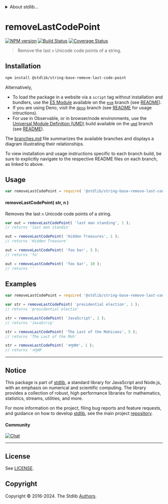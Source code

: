 <!--

@license Apache-2.0

Copyright (c) 2023 The Stdlib Authors.

Licensed under the Apache License, Version 2.0 (the "License");
you may not use this file except in compliance with the License.
You may obtain a copy of the License at

   http://www.apache.org/licenses/LICENSE-2.0

Unless required by applicable law or agreed to in writing, software
distributed under the License is distributed on an "AS IS" BASIS,
WITHOUT WARRANTIES OR CONDITIONS OF ANY KIND, either express or implied.
See the License for the specific language governing permissions and
limitations under the License.

-->


<details>
  <summary>
    About stdlib...
  </summary>
  <p>We believe in a future in which the web is a preferred environment for numerical computation. To help realize this future, we've built stdlib. stdlib is a standard library, with an emphasis on numerical and scientific computation, written in JavaScript (and C) for execution in browsers and in Node.js.</p>
  <p>The library is fully decomposable, being architected in such a way that you can swap out and mix and match APIs and functionality to cater to your exact preferences and use cases.</p>
  <p>When you use stdlib, you can be absolutely certain that you are using the most thorough, rigorous, well-written, studied, documented, tested, measured, and high-quality code out there.</p>
  <p>To join us in bringing numerical computing to the web, get started by checking us out on <a href="https://github.com/stdlib-js/stdlib">GitHub</a>, and please consider <a href="https://opencollective.com/stdlib">financially supporting stdlib</a>. We greatly appreciate your continued support!</p>
</details>

# removeLastCodePoint

[![NPM version][npm-image]][npm-url] [![Build Status][test-image]][test-url] [![Coverage Status][coverage-image]][coverage-url] <!-- [![dependencies][dependencies-image]][dependencies-url] -->

> Remove the last `n` Unicode code points of a string.

<section class="installation">

## Installation

```bash
npm install @stdlib/string-base-remove-last-code-point
```

Alternatively,

-   To load the package in a website via a `script` tag without installation and bundlers, use the [ES Module][es-module] available on the [`esm`][esm-url] branch (see [README][esm-readme]).
-   If you are using Deno, visit the [`deno`][deno-url] branch (see [README][deno-readme] for usage intructions).
-   For use in Observable, or in browser/node environments, use the [Universal Module Definition (UMD)][umd] build available on the [`umd`][umd-url] branch (see [README][umd-readme]).

The [branches.md][branches-url] file summarizes the available branches and displays a diagram illustrating their relationships.

To view installation and usage instructions specific to each branch build, be sure to explicitly navigate to the respective README files on each branch, as linked to above.

</section>

<section class="usage">

## Usage

```javascript
var removeLastCodePoint = require( '@stdlib/string-base-remove-last-code-point' );
```

#### removeLastCodePoint( str, n )

Removes the last `n` Unicode code points of a string.

```javascript
var out = removeLastCodePoint( 'last man standing', 1 );
// returns 'last man standin'

out = removeLastCodePoint( 'Hidden Treasures', 1 );
// returns 'Hidden Treasure'

out = removeLastCodePoint( 'foo bar', 5 );
// returns 'fo'

out = removeLastCodePoint( 'foo bar', 10 );
// returns ''
```

</section>

<!-- /.usage -->

<section class="examples">

## Examples

<!-- eslint no-undef: "error" -->

```javascript
var removeLastCodePoint = require( '@stdlib/string-base-remove-last-code-point' );

var str = removeLastCodePoint( 'presidential election', 1 );
// returns 'presidential electio'

str = removeLastCodePoint( 'JavaScript', 1 );
// returns 'JavaScrip'

str = removeLastCodePoint( 'The Last of the Mohicans', 5 );
// returns 'The Last of the Moh'

str = removeLastCodePoint( 'अनुच्छेद', 1 );
// returns 'अनुच्छे'
```

</section>

<!-- /.examples -->

<!-- Section for related `stdlib` packages. Do not manually edit this section, as it is automatically populated. -->

<section class="related">

</section>

<!-- /.related -->

<!-- Section for all links. Make sure to keep an empty line after the `section` element and another before the `/section` close. -->


<section class="main-repo" >

* * *

## Notice

This package is part of [stdlib][stdlib], a standard library for JavaScript and Node.js, with an emphasis on numerical and scientific computing. The library provides a collection of robust, high performance libraries for mathematics, statistics, streams, utilities, and more.

For more information on the project, filing bug reports and feature requests, and guidance on how to develop [stdlib][stdlib], see the main project [repository][stdlib].

#### Community

[![Chat][chat-image]][chat-url]

---

## License

See [LICENSE][stdlib-license].


## Copyright

Copyright &copy; 2016-2024. The Stdlib [Authors][stdlib-authors].

</section>

<!-- /.stdlib -->

<!-- Section for all links. Make sure to keep an empty line after the `section` element and another before the `/section` close. -->

<section class="links">

[npm-image]: http://img.shields.io/npm/v/@stdlib/string-base-remove-last-code-point.svg
[npm-url]: https://npmjs.org/package/@stdlib/string-base-remove-last-code-point

[test-image]: https://github.com/stdlib-js/string-base-remove-last-code-point/actions/workflows/test.yml/badge.svg?branch=main
[test-url]: https://github.com/stdlib-js/string-base-remove-last-code-point/actions/workflows/test.yml?query=branch:main

[coverage-image]: https://img.shields.io/codecov/c/github/stdlib-js/string-base-remove-last-code-point/main.svg
[coverage-url]: https://codecov.io/github/stdlib-js/string-base-remove-last-code-point?branch=main

<!--

[dependencies-image]: https://img.shields.io/david/stdlib-js/string-base-remove-last-code-point.svg
[dependencies-url]: https://david-dm.org/stdlib-js/string-base-remove-last-code-point/main

-->

[chat-image]: https://img.shields.io/gitter/room/stdlib-js/stdlib.svg
[chat-url]: https://app.gitter.im/#/room/#stdlib-js_stdlib:gitter.im

[stdlib]: https://github.com/stdlib-js/stdlib

[stdlib-authors]: https://github.com/stdlib-js/stdlib/graphs/contributors

[umd]: https://github.com/umdjs/umd
[es-module]: https://developer.mozilla.org/en-US/docs/Web/JavaScript/Guide/Modules

[deno-url]: https://github.com/stdlib-js/string-base-remove-last-code-point/tree/deno
[deno-readme]: https://github.com/stdlib-js/string-base-remove-last-code-point/blob/deno/README.md
[umd-url]: https://github.com/stdlib-js/string-base-remove-last-code-point/tree/umd
[umd-readme]: https://github.com/stdlib-js/string-base-remove-last-code-point/blob/umd/README.md
[esm-url]: https://github.com/stdlib-js/string-base-remove-last-code-point/tree/esm
[esm-readme]: https://github.com/stdlib-js/string-base-remove-last-code-point/blob/esm/README.md
[branches-url]: https://github.com/stdlib-js/string-base-remove-last-code-point/blob/main/branches.md

[stdlib-license]: https://raw.githubusercontent.com/stdlib-js/string-base-remove-last-code-point/main/LICENSE

</section>

<!-- /.links -->
